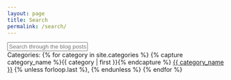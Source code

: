 ```yaml
---
layout: page
title: Search
permalink: /search/
---
```

<div id="search-container">
    <input type="text" id="search-input" placeholder="Search through the blog posts...">
</div>
    
<div id="archives">
Categories: 
{% for category in site.categories %}
    {% capture category_name %}{{ category | first }}{% endcapture %}
    <a class="text-muted text-small" href="{{site.baseurl}}/categories/#{{category_name|slugize}}">{{ category_name }}</a>
    {% unless forloop.last %}&comma;&nbsp;{% endunless %}
{% endfor %}
</div>

<div class="container ">
    <div class="row">
        <ul id="results-container"></ul>
    </div>
</div>

<script src="{{ site.baseurl }}/assets/simple-jekyll-search.min.js" type="text/javascript"></script>

<script>
    SimpleJekyllSearch({
        searchInput: document.getElementById('search-input'),
        resultsContainer: document.getElementById('results-container'),
        searchResultTemplate: `
        <div class="text-left mt-3">
            <a class="text-dark" href="{url}"><h4 class=" mb-0 pb-0">{title}</h4></a>
            <span class="text-muted">{date}</span>
        </div>`,
        json: '{{ site.baseurl }}/search.json',
        fuzzy: false
    });
</script>